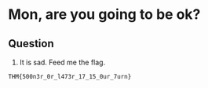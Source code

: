 # Mon, are you going to be ok?

## Question
1. It is sad. Feed me the flag.
```
THM{500n3r_0r_l473r_17_15_0ur_7urn}
```